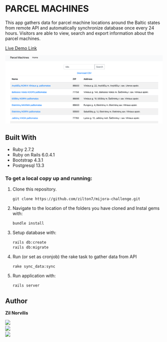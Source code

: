 # PARCEL MACHINES

This app gathers data for parcel machine locations around the Baltic states from remote API and automatically synchronize database once every 24 hours. Visitors are able to view, search and export information about the parcel machines.

[Live Demo Link](https://parcel-machines.herokuapp.com/)

![screenshot](./app_screenshot.png)

## Built With

- Ruby 2.7.2
- Ruby on Rails 6.0.4.1
- Bootstrap 4.3.1
- Postgresql 13.3

### To get a local copy up and running:

1. Clone this repository.

   ```
   git clone https://github.com/zilton7/mijora-challenge.git
   ```

2. Navigate to the location of the folders you have cloned and
   Instal gems with:

   ```
   bundle install
   ```

3. Setup database with:

   ```
   rails db:create
   rails db:migrate
   ```

4. Run (or set as cronjob) the rake task to gather data from API

   ```
   rake sync_data:sync
   ```

5. Run application with:

   ```
   rails server
   ```

## Author

**Zil Norvilis**

[![](https://img.shields.io/badge/GitHub-100000?style=for-the-badge&logo=github&logoColor=white)](https://github.com/zilton7)  
[![](https://img.shields.io/badge/LinkedIn-0077B5?style=for-the-badge&logo=linkedin&logoColor=white)](https://www.linkedin.com/in/zil-norvilis/)  
[![](https://img.shields.io/badge/Twitter-1DA1F2?style=for-the-badge&logo=twitter&logoColor=white)](https://twitter.com/devnor7)
